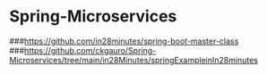 # Spring-Microservices

###https://github.com/in28minutes/spring-boot-master-class
###https://github.com/ckgauro/Spring-Microservices/tree/main/in28Minutes/springExampleinIn28minutes
